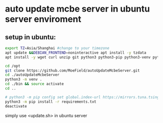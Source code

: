 # auto update mcbe server in ubuntu server enviroment

## setup in ubuntu:
```bash
export TZ=Asia/Shanghai #change to your timezone
apt update &&DEBIAN_FRONTEND=noninteractive apt install -y tzdata
apt install -y wget curl unzip git python3 python3-pip python3-venv python-is-python3

cd /opt 
git clone https://github.com/MoeField/autoUpdateMcbeServer.git
cd ./autoUpdateMcbeServer
python3 -m venv .
cd ./bin && source activate
cd ..

# python3 -m pip config set global.index-url https://mirrors.tuna.tsinghua.edu.cn/pypi/web/simple #for cn users
python3 -m pip install -r requirements.txt
deactivate
```
simply use <update.sh> in ubuntu server
